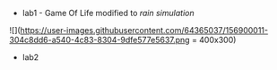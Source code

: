 - lab1 -  Game Of Life modified to *rain simulation*

![](https://user-images.githubusercontent.com/64365037/156900011-304c8dd6-a540-4c83-8304-9dfe577e5637.png = 400x300)

- lab2
